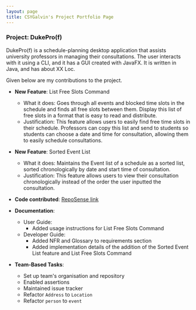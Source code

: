 ```yaml
---
layout: page
title: CSYGalvin's Project Portfolio Page
---
```


### Project: DukePro(f)

DukePro(f) is a schedule-planning desktop application that assists university professors in managing their consultations.
The user interacts with it using a CLI, and it has a GUI created with JavaFX. It is written in Java, and has about XX Loc.

Given below are my contributions to the project.

* **New Feature**: List Free Slots Command
    * What it does: Goes through all events and blocked time slots in the schedule 
      and finds all free slots between them. 
      Display this list of free slots in a format that is easy to read and distribute.
    * Justification: This feature allows users to easily find free time slots in their schedule. 
      Professors can copy this list and send to students so students can choose a date and time for consultation,
      allowing them to easily schedule consultations.
    
* **New Feature**: Sorted Event List
    * What it does: Maintains the Event list of a schedule as a sorted list, sorted chronologically by date and start time of consultation.
    * Justification: This feature allows users to view their consultation chronologically instead of
      the order the user inputted the consultation.

* **Code contributed**: [RepoSense link](https://nus-cs2103-ay2122s1.github.io/tp-dashboard/?search=CSYGalvin)

* **Documentation**:
    * User Guide:
        * Added usage instructions for List Free Slots Command
    * Developer Guide:
        * Added NFR and Glossary to requirements section
        * Added implementation details of the addition of the Sorted Event List feature and List Free Slots Command

* **Team-Based Tasks**:
    * Set up team's organisation and repository
    * Enabled assertions
    * Maintained issue tracker
    * Refactor `Address` to `Location`
    * Refactor `person` to `event`
